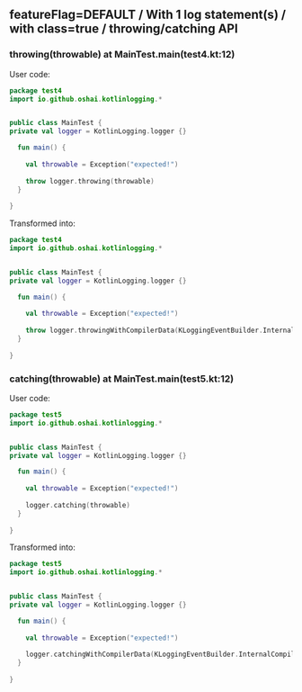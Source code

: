 ## featureFlag=DEFAULT / With 1 log statement(s) / with class=true / throwing/catching API



###  throwing(throwable) at MainTest.main(test4.kt:12)

User code:
```kotlin
package test4
import io.github.oshai.kotlinlogging.*


public class MainTest {
private val logger = KotlinLogging.logger {}

  fun main() {
    
    val throwable = Exception("expected!")
    
    throw logger.throwing(throwable)
  }
  
}


```
  
Transformed into:
```kotlin
package test4
import io.github.oshai.kotlinlogging.*


public class MainTest {
private val logger = KotlinLogging.logger {}

  fun main() {
    
    val throwable = Exception("expected!")
    
    throw logger.throwingWithCompilerData(KLoggingEventBuilder.InternalCompilerData(messageTemplate = "throwing(throwable)", className = "test4.MainTest", methodName = "main", fileName = "test4.kt", lineNumber = 12), throwable)
  }
  
}


```

###  catching(throwable) at MainTest.main(test5.kt:12)

User code:
```kotlin
package test5
import io.github.oshai.kotlinlogging.*


public class MainTest {
private val logger = KotlinLogging.logger {}

  fun main() {
    
    val throwable = Exception("expected!")
    
    logger.catching(throwable)
  }
  
}


```
  
Transformed into:
```kotlin
package test5
import io.github.oshai.kotlinlogging.*


public class MainTest {
private val logger = KotlinLogging.logger {}

  fun main() {
    
    val throwable = Exception("expected!")
    
    logger.catchingWithCompilerData(KLoggingEventBuilder.InternalCompilerData(messageTemplate = "catching(throwable)", className = "test5.MainTest", methodName = "main", fileName = "test5.kt", lineNumber = 12), throwable)
  }
  
}


```
